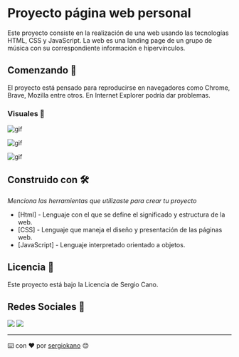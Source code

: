 # Proyecto página web personal

Este proyecto consiste en la realización de una web usando las tecnologías HTML, CSS y JavaScript.
La web es una landing page de un grupo de música con su correspondiente información e hipervínculos.

## Comenzando 🚀

El proyecto está pensado para reproducirse en navegadores como Chrome, Brave, Mozilla entre otros. En Internet Explorer podría dar problemas.

### Visuales 🔧
![gif](https://github.com/sergiokano/Web_Personal/blob/main/gif/1.gif)

![gif](https://github.com/sergiokano/Web_Personal/blob/main/gif/2.gif)

![gif](https://github.com/sergiokano/Web_Personal/blob/main/gif/3.gif)

## Construido con 🛠️

_Menciona las herramientas que utilizaste para crear tu proyecto_

* [Html] - Lenguaje con el que se define el significado y estructura de la web.
* [CSS] - Lenguaje que maneja el diseño y presentación de las páginas web.
* [JavaScript] - Lenguaje interpretado orientado a objetos.


## Licencia 📄

Este proyecto está bajo la Licencia de Sergio Cano.

## Redes Sociales 📖

<a href = "mailto:sergiocano.design@gmail.com"><img src="https://img.shields.io/badge/-Gmail-%23333?style=for-the-badge&logo=gmail&logoColor=white" target="_blank"></a>
    <a href="https://www.linkedin.com/in/sergio-cano-s%C3%A1nchez-021b75178/" target="_blank"><img src="https://img.shields.io/badge/-LinkedIn-%230077B5?style=for-the-badge&logo=linkedin&logoColor=white" target="_blank"></a> 

---
⌨️ con ❤️ por [sergiokano](https://github.com/sergiokano) 😊
